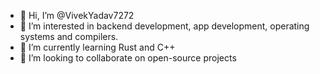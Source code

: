 - 👋 Hi, I’m @VivekYadav7272
- 👀 I’m interested in backend development, app development, operating systems and compilers.
- 🌱 I’m currently learning Rust and C++
- 💞️ I’m looking to collaborate on open-source projects

<!---
VivekYadav7272/VivekYadav7272 is a ✨ special ✨ repository because its `README.md` (this file) appears on your GitHub profile.
You can click the Preview link to take a look at your changes.
--->
